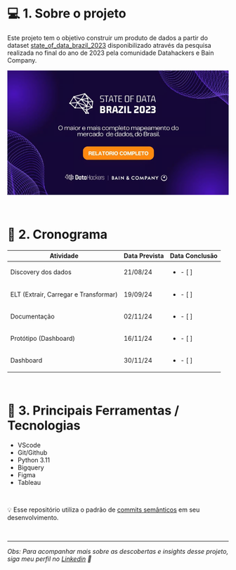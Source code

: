 # 💻 1. Sobre o projeto 
Este projeto tem o objetivo construir um produto de dados a partir do dataset [state_of_data_brazil_2023](https://www.kaggle.com/datasets/datahackers/state-of-data-brazil-2023/data) disponibilizado através da pesquisa realizada no final do ano de 2023 pela comunidade Datahackers e Bain Company.


![imagem](state_of_data_brazil_2023\images\banner2.png)

<br>

# 📅 2. Cronograma 


| Atividade               |Data Prevista | Data Conclusão |
|-------------------------|--------------|-------------|
| Discovery dos dados     | 21/08/24       | <ul><li>- [ ] </li>      |
| ELT (Extrair, Carregar e Transformar) | 19/09/24   | <ul><li>- [ ] </li>       |
| Documentação            | 02/11/24       | <ul><li>- [ ] </li>    |
| Protótipo (Dashboard)   | 16/11/24       | <ul><li>- [ ] </li>      |
| Dashboard               | 30/11/24       | <ul><li>- [ ] </li>     |

<br>

# 🔨 3. Principais Ferramentas / Tecnologias 

- VScode
- Git/Github
- Python 3.11
- Bigquery
- Figma
- Tableau

<br>

💡 Esse repositório utiliza o padrão de [commits semânticos](https://github.com/iuricode/padroes-de-commits) em seu desenvolvimento.

<br>

___
<em> Obs: Para acompanhar mais sobre as descobertas e insights desse projeto, siga meu perfil no [Linkedin](https://www.linkedin.com/in/francinisantana/) 💛 <em>